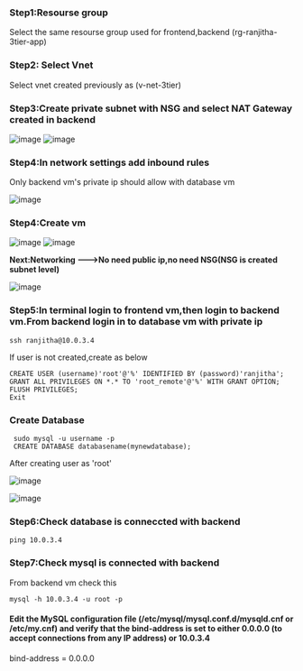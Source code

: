 ### Step1:Resourse group

Select the same resourse group used for frontend,backend (rg-ranjitha-3tier-app)

### Step2: Select Vnet

Select vnet created previously as (v-net-3tier)

### Step3:Create private subnet with NSG and select NAT Gateway created in backend

![image](https://github.com/user-attachments/assets/aeda767a-1b4e-4550-953f-48b9face6b89)
![image](https://github.com/user-attachments/assets/f873882a-a894-4e67-a52e-5e8c9a85aab5)

### Step4:In network settings add inbound rules

Only backend vm's private ip should allow with database vm

![image](https://github.com/user-attachments/assets/f4e77e74-858a-4439-a9f9-8994d4fbebd1)

### Step4:Create vm

![image](https://github.com/user-attachments/assets/7fbae074-a12c-425c-812d-72a433f90980)
![image](https://github.com/user-attachments/assets/6e1097c9-2bf9-41ee-a43f-ae6cd18d514a)

**Next:Networking --->No need public ip,no need NSG(NSG is created subnet level)**

![image](https://github.com/user-attachments/assets/e9ebd14d-5088-4a4b-a1f7-1b293b32abca)

### Step5:In terminal login to frontend vm,then login to backend vm.From backend login in to database vm with private ip
```
ssh ranjitha@10.0.3.4
```

If user is not created,create as below
```
CREATE USER (username)'root'@'%' IDENTIFIED BY (password)'ranjitha';
GRANT ALL PRIVILEGES ON *.* TO 'root_remote'@'%' WITH GRANT OPTION;
FLUSH PRIVILEGES;
Exit
```
### Create Database
```
 sudo mysql -u username -p
 CREATE DATABASE databasename(mynewdatabase);
```
After creating user as 'root' 

![image](https://github.com/user-attachments/assets/82fe3029-1cf6-4ca1-8088-1c4c8150dbd8)

![image](https://github.com/user-attachments/assets/6e131392-ed21-4fec-a12f-b6f6ef4ed7fa)

### Step6:Check database is conneccted with backend
```
ping 10.0.3.4
```
### Step7:Check mysql is connected with backend
From backend vm check this
```
mysql -h 10.0.3.4 -u root -p
```
#### Edit the MySQL configuration file (/etc/mysql/mysql.conf.d/mysqld.cnf or /etc/my.cnf) and verify that the bind-address is set to either 0.0.0.0 (to accept connections from any IP address) or 10.0.3.4 

bind-address = 0.0.0.0

